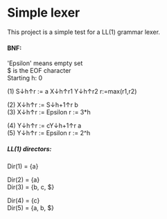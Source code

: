 # Simple lexer

This project is a simple test for a LL(1) grammar lexer.

#### BNF:
'Epsilon' means empty set  
$ is the EOF character  
Starting h: 0  

(1) S↓h↑r := a X↓h↑r1 Y↓h↑r2			r:=max(r1,r2)

(2) X↓h↑r := S↓h+1↑r b  
(3) X↓h↑r := Epsilon							r := 3*h

(4) Y↓h↑r := cY↓h+1↑r a  
(5) Y↓h↑r := Epsilon							r := 2^h


##### LL(1) directors:
Dir(1) = {a}

Dir(2) = {a}  
Dir(3) = {b, c, $}

Dir(4) = {c}  
Dir(5) = {a, b, $}